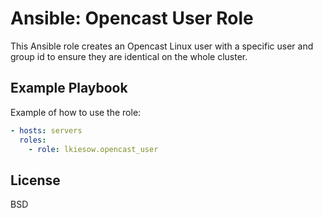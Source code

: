 Ansible: Opencast User Role
===========================

This Ansible role creates an Opencast Linux user with a specific user and group
id to ensure they are identical on the whole cluster.


Example Playbook
----------------

Example of how to use the role:

```yaml
- hosts: servers
  roles:
    - role: lkiesow.opencast_user
```


License
-------

BSD
